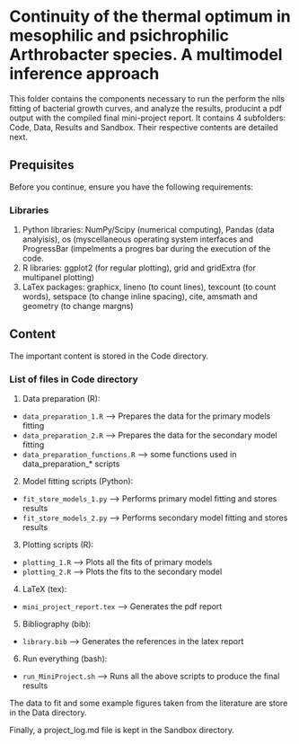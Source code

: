 # Continuity of the thermal optimum in mesophilic and psichrophilic Arthrobacter species. A multimodel inference approach

This folder contains the components necessary to run the perform the nlls fitting of bacterial growth curves, and analyze the results, producint a pdf output with the compiled final mini-project report. It contains 4 subfolders: Code, Data, Results and Sandbox. Their respective contents are detailed next.

## Prequisites

Before you continue, ensure you have the following requirements:

### Libraries
1. Python libraries: NumPy/Scipy (numerical computing), Pandas (data analyisis), os (myscellaneous operating system interfaces and ProgressBar (impelments a progres bar during the execution of the code.
2. R libraries: ggplot2 (for regular plotting), grid and gridExtra (for multipanel plotting)
3. LaTex packages: graphicx, lineno (to count lines), texcount (to count words), setspace (to change inline spacing), cite, amsmath and geometry (to change margns)

## Content

The important content is stored in the Code directory.
### List of files in Code directory

1. Data preparation (R):
  - `data_preparation_1.R` --> Prepares the data for the primary models fitting
  - `data_preparation_2.R` --> Prepares the data for the secondary model fitting
  - `data_preparation_functions.R` --> some functions used in data_preparation_* scripts
2. Model fitting scripts (Python):
  - `fit_store_models_1.py` --> Performs primary model fitting and stores results
  - `fit_store_models_2.py` --> Performs secondary model fitting and stores results
3. Plotting scripts (R):
  - `plotting_1.R` --> Plots all the fits of primary models
  - `plotting_2.R` --> Plots the fits to the secondary model
4. LaTeX (tex): 
  - `mini_project_report.tex` --> Generates the pdf report
5. Bibliography (bib):
  - `library.bib` --> Generates the references in the latex report
6. Run everything (bash):
  - `run_MiniProject.sh` --> Runs all the above scripts to produce the final results
  
The data to fit and some example figures taken from the literature are store in the Data directory.

Finally, a project_log.md file is kept in the Sandbox directory.
